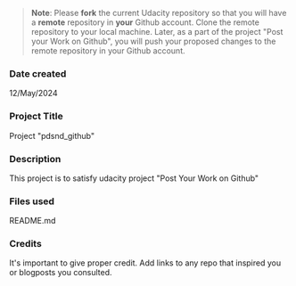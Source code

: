 >**Note**: Please **fork** the current Udacity repository so that you will have a **remote** repository in **your** Github account. Clone the remote repository to your local machine. Later, as a part of the project "Post your Work on Github", you will push your proposed changes to the remote repository in your Github account.

### Date created
12/May/2024

### Project Title
Project "pdsnd_github"

### Description
This project is to satisfy udacity project "Post Your Work on Github"

### Files used
README.md

### Credits
It's important to give proper credit. Add links to any repo that inspired you or blogposts you consulted.

